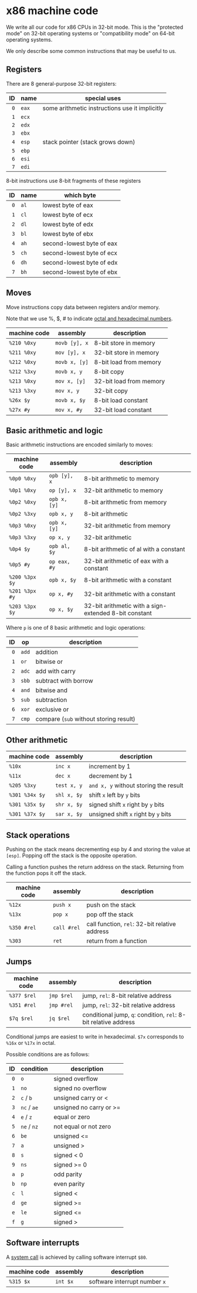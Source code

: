 # x86 machine code

We write all our code for x86 CPUs in 32-bit mode. This is the "protected mode" on
32-bit operating systems or "compatibility mode" on 64-bit operating systems.

We only describe some common instructions that may be useful to us.

## Registers

There are 8 general-purpose 32-bit registers:

ID  | name  | special uses
--: | ----- | ----------
`0` | `eax` | some arithmetic instructions use it implicitly
`1` | `ecx` |
`2` | `edx` |
`3` | `ebx` |
`4` | `esp` | stack pointer (stack grows down)
`5` | `ebp` |
`6` | `esi` |
`7` | `edi` |

8-bit instructions use 8-bit fragments of these registers

ID  | name | which byte
--: | ---- | ----------
`0` | `al` | lowest byte of eax
`1` | `cl` | lowest byte of ecx
`2` | `dl` | lowest byte of edx
`3` | `bl` | lowest byte of ebx
`4` | `ah` | second-lowest byte of eax
`5` | `ch` | second-lowest byte of ecx
`6` | `dh` | second-lowest byte of edx
`7` | `bh` | second-lowest byte of ebx

## Moves

Move instructions copy data between registers and/or memory.

Note that we use %, $, # to indicate [octal and hexadecimal numbers](numbers.md).

machine code | assembly      | description
------------ | ------------- | -----------
`%210 %0xy`  | `movb [y], x` | 8-bit store in memory
`%211 %0xy`  | `mov [y], x`  | 32-bit store in memory
`%212 %0xy`  | `movb x, [y]` | 8-bit load from memory
`%212 %3xy`  | `movb x, y`   | 8-bit copy
`%213 %0xy`  | `mov x, [y]`  | 32-bit load from memory
`%213 %3xy`  | `mov x, y`    | 32-bit copy
`%26x $y`    | `movb x, $y`  | 8-bit load constant
`%27x #y`    | `mov x, #y`   | 32-bit load constant

## Basic arithmetic and logic

Basic arithmetic instructions are encoded similarly to moves:

machine code | assembly      | description
------------ | ------------- | -----------
`%0p0 %0xy`  | `opb [y], x`  | 8-bit arithmetic to memory
`%0p1 %0xy`  | `op [y], x`   | 32-bit arithmetic to memory
`%0p2 %0xy`  | `opb x, [y]`  | 8-bit arithmetic from memory
`%0p2 %3xy`  | `opb x, y`    | 8-bit arithmetic
`%0p3 %0xy`  | `opb x, [y]`  | 32-bit arithmetic from memory
`%0p3 %3xy`  | `op x, y`     | 32-bit arithmetic
`%0p4 $y`    | `opb al, $y`  | 8-bit arithmetic of al with a constant
`%0p5 #y`    | `op eax, #y`  | 32-bit arithmetic of eax with a constant
`%200 %3px $y` | `opb x, $y` | 8-bit arithmetic with a constant
`%201 %3px #y` | `op x, #y`  | 32-bit arithmetic with a constant
`%203 %3px $y` | `op x, $y`  | 32-bit arithmetic with a sign-extended 8-bit constant

Where `p` is one of 8 basic arithmetic and logic operations:

ID   | op        | description
---: | --------- | -----------
`0`  | `add`     | addition
`1`  | `or`      | bitwise or
`2`  | `adc`     | add with carry
`3`  | `sbb`     | subtract with borrow
`4`  | `and`     | bitwise and
`5`  | `sub`     | subtraction
`6`  | `xor`     | exclusive or
`7`  | `cmp`     | compare (`sub` without storing result)

## Other arithmetic

machine code | assembly      | description
------------ | ------------- | ---------------
`%10x`       | `inc x`       | increment by 1
`%11x`       | `dec x`       | decrement by 1
`%205 %3xy`  | `test x, y`   | `and x, y` without storing the result
`%301 %34x $y` | `shl x, $y` | shift `x` left by `y` bits
`%301 %35x $y` | `shr x, $y` | signed shift `x` right by `y` bits
`%301 %37x $y` | `sar x, $y` | unsigned shift `x` right by `y` bits

## Stack operations

Pushing on the stack means decrementing esp by 4 and storing the value at `[esp]`.
Popping off the stack is the opposite operation.

Calling a function pushes the return address on the stack. Returning from the function pops
it off the stack.

machine code | assembly      | description
------------ | ------------- | ---------------
`%12x`       | `push x`      | push on the stack
`%13x`       | `pop x`       | pop off the stack
`%350 #rel`  | `call #rel`   | call function, `rel`: 32-bit relative address
`%303`       | `ret`         | return from a function

## Jumps

machine code | assembly    | description
------------ | ----------- | ---------------
`%377 $rel`  | `jmp $rel`  | jump, `rel`: 8-bit relative address
`%351 #rel`  | `jmp #rel`  | jump, `rel`: 32-bit relative address
`$7q $rel`   | `jq $rel`   | conditional jump, `q`: condition, `rel`: 8-bit relative address

Conditional jumps are easiest to write in hexadecimal. `$7x` corresponds to `%16x` or `%17x` in octal.

Possible conditions are as follows:

ID  | condition   | description
--: | ----------- | --------------
`0` | `o`         | signed overflow
`1` | `no`        | signed no overflow
`2` | `c` / `b`   | unsigned carry or <
`3` | `nc` / `ae` | unsigned no carry or >=
`4` | `e` / `z`   | equal or zero
`5` | `ne` / `nz` | not equal or not zero
`6` | `be`        | unsigned <=
`7` | `a`         | unsigned >
`8` | `s`         | signed < 0
`9` | `ns`        | signed >= 0
`a` | `p`         | odd parity
`b` | `np`        | even parity
`c` | `l`         | signed <
`d` | `ge`        | signed >=
`e` | `le`        | signed <=
`f` | `g`         | signed >

## Software interrupts

A [system call](syscalls.md) is achieved by calling software interrupt `$80`.

machine code | assembly      | description
------------ | ------------- | ---------------
`%315 $x`    | `int $x`      | software interrupt number `x`
